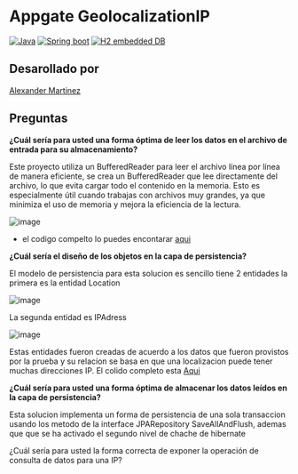 # Appgate GeolocalizationIP
[![Java](https://img.shields.io/badge/Java_17-red)](https://www.oracle.com/java/technologies/javase/jdk17-archive-downloads.html) 
[![Spring boot](https://img.shields.io/badge/Spring%20boot-3.2.3-green)](https://spring.io/)
[![H2 embedded DB](https://img.shields.io/badge/H2-DB-blue)](https://spring.io/) 

## Desarollado por    

[Alexander Martinez](https://www.linkedin.com/in/ing-h-alexander-martinez-m/)

## Preguntas

**¿Cuál sería para usted una forma óptima de leer los datos en el archivo de entrada
para su almacenamiento?**

Este proyecto utiliza un BufferedReader para leer el archivo línea por línea de manera eficiente, se crea un BufferedReader que lee directamente del archivo, lo que evita cargar todo el contenido en la memoria. Esto es especialmente útil cuando trabajas con archivos muy grandes, ya que minimiza el uso de memoria y mejora la eficiencia de la lectura.

![image](https://github.com/alexhunter28/GeolocalizationIP/assets/36106982/20e26511-d59a-4235-8ce4-bff9b40f7b54)

* el codigo compelto lo puedes encontarar [aqui](https://github.com/alexhunter28/GeolocalizationIP/blob/main/src/main/java/com/appgate/geolocalizationip/service/FileIPReaderService.java)



**¿Cuál sería el diseño de los objetos en la capa de persistencia?**

El modelo de persistencia para esta solucion es sencillo tiene 2 entidades la primera es la entidad Location

![image](https://github.com/alexhunter28/GeolocalizationIP/assets/36106982/0fa1f7f2-d13a-4749-8d10-3cbccd007700)

La segunda entidad es IPAdress

![image](https://github.com/alexhunter28/GeolocalizationIP/assets/36106982/21942b35-7649-4e8c-bba2-2265171b53a4)

Estas entidades fueron creadas de acuerdo a los datos que fueron provistos por la prueba y su relacion se basa en que una localizacion puede tener muchas direcciones IP. El colido completo esta [Aqui](https://github.com/alexhunter28/GeolocalizationIP/tree/main/src/main/java/com/appgate/geolocalizationip/entity)



**¿Cuál sería para usted una forma óptima de almacenar los datos leídos en la capa
de persistencia?**

Esta solucion implementa un forma de persistencia de una sola transaccion usando los metodo de la interface JPARepository SaveAllAndFlush, ademas que que se ha activado el segundo nivel de chache de hibernate



¿Cuál sería para usted la forma correcta de exponer la operación de consulta de
datos para una IP?
